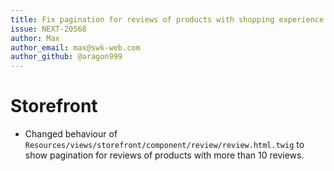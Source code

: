 ```yaml
---
title: Fix pagination for reviews of products with shopping experience layout
issue: NEXT-20568
author: Max
author_email: max@swk-web.com
author_github: @aragon999
---
```

# Storefront
* Changed behaviour of `Resources/views/storefront/component/review/review.html.twig` to show pagination for reviews of products with more than 10 reviews.

